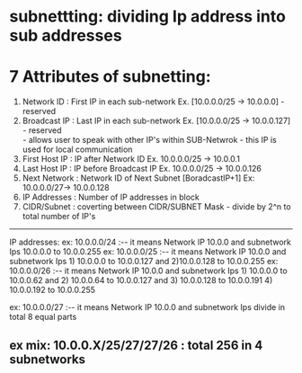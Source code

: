 
# subnettting: dividing Ip address into sub addresses
# 7 Attributes of subnetting:
 
1) Network ID : First IP in each sub-network Ex. [10.0.0.0/25 -> 10.0.0.0] - reserved
2) Broadcast IP : Last IP in each sub-network Ex. [10.0.0.0/25 -> 10.0.0.127] - reserved  
               - allows user to speak with other IP's within SUB-Netwrok
               - this IP is used for local communication
3) First Host IP : IP after Network ID  Ex. 10.0.0.0/25 -> 10.0.0.1
4) Last Host IP : IP before Broadcast IP Ex. 10.0.0.0/25 -> 10.0.0.126
5) Next Network : Network ID of Next Subnet [BoradcastIP+1]
                Ex: 10.0.0.0/27-> 10.0.0.128
6) IP Addresses : Number of IP addresses in block
7) CIDR/Subnet : coverting between CIDR/SUBNET Mask 
              - divide by 2^n to total number of IP's

-------------------------------------------

IP addresses:
ex: 10.0.0.0/24 :-- it means Network IP 10.0.0 and subnetwork Ips 10.0.0.0 to 10.0.0.255
ex: 10.0.0.0/25 :-- it means Network IP 10.0.0 and 
                    subnetwork Ips 1) 10.0.0.0 to 10.0.0.127 and 
                             2)10.0.0.128 to 10.0.0.255
ex: 10.0.0.0/26 :-- it means Network IP 10.0.0 and 
                    subnetwork Ips 1) 10.0.0.0 to 10.0.0.62 and 
                             2) 10.0.0.64 to 10.0.0.127 and 
                             3) 10.0.0.128 to 10.0.0.191
                             4) 10.0.0.192 to 10.0.0.255

ex: 10.0.0.0/27 :-- it means Network IP 10.0.0 and 
                    subnetwork Ips divide in total 8 equal parts

ex mix: 10.0.0.X/25/27/27/26 : total 256 in 4 subnetworks
-----------------------------------------------------